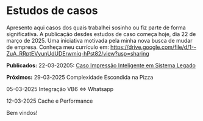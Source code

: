 # Estudos de casos
Apresento aqui casos dos quais trabalhei sosinho ou fiz parte de forma significativa.
A publicação desdes estudos de caso começa hoje, dia 22 de março de 2025. Uma iniciativa motivada pela minha nova busca de mudar de empresa.
Conheça meu currículo em:
https://drive.google.com/file/d/1--ZuA_RRptEVyunUdUDErwmiq-hPst82/view?usp=sharing

**Publicados:**
22-03-20205: [Caso Impressão Inteligente em Sistema Legado](https://github.com/ThiagoDevMoreira/estudosDeCaso/blob/main/Impressao_Inteligente_em_Sistema_Legado/readme.md)

**Próximos:**
29-03-2025 Complexidade Escondida na Pizza

05-03-2025 Integração VB6 <=> Whatsapp

12-03-2025 Cache e Performance

Bem vindos!
